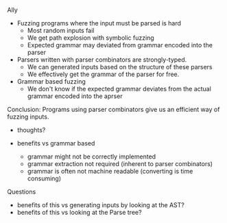 Ally
- Fuzzing programs where the input must be parsed is hard
    - Most random inputs fail
    - We get path explosion with symbolic fuzzing
    - Expected grammar may deviated from grammar encoded into the parser
- Parsers written with parser combinators are strongly-typed.
    - We can generated inputs based on the structure of these parsers
    - We effectively get the grammar of the parser for free.
- Grammar based fuzzing
    - We don't know if the expected grammar deviates from the actual grammar encoded into the aprser

Conclusion: Programs using parser combinators give us an efficient way of fuzzing inputs.
- thoughts?

- benefits vs grammar based
    - grammar might not be correctly implemented
    - grammar extraction not required (inherent to parser combinators)
    - grammar is often not machine readable (converting is time consuming)

Questions
- benefits of this vs generating inputs by looking at the AST?
- benefits of this vs looking at the Parse tree?